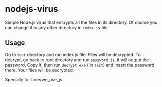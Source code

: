 # nodejs-virus
Simple Node.js virus that encrypts all the files in its directory. Of course you can change it to any other directory in `index.js` file

## Usage
Go to `test` directory and run index.js file. Files will be decrypted.
To decrypt, go back to root directory and run `password.js`, it will output the password. Copy it, then run `decrypt.exe` ( in `test`) and insert the password there. Your files will be decrypted.

Specially for t.me/we_use_js
